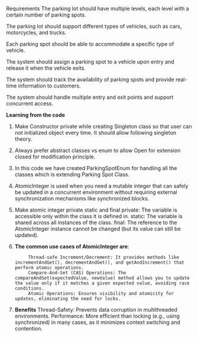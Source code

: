 Requirements
The parking lot should have multiple levels, each level with a certain number of parking spots.

The parking lot should support different types of vehicles, such as cars, motorcycles, and trucks.

Each parking spot should be able to accommodate a specific type of vehicle.

The system should assign a parking spot to a vehicle upon entry and release it when the vehicle exits.

The system should track the availability of parking spots and provide real-time information to customers.

The system should handle multiple entry and exit points and support concurrent access.

**Learning from the code**

1. Make Constructor private while creating Singleton class so that user can not initialized object every time. It should allow following singleton theory.

2. Always prefer abstract classes vs enum to allow Open for extension closed for modification principle.

3. In this code we have created  ParkingSpotEnum for handling all the classes which is extending Parking Spot Class.

4. AtomicInteger is used when you need a mutable integer that can safely be updated in a concurrent environment without requiring external synchronization mechanisms like synchronized blocks.

5. Make atomic integer private static and final
   private: The variable is accessible only within the class it is defined in.
   static: The variable is shared across all instances of the class.
   final: The reference to the AtomicInteger instance cannot be changed (but its value can still be updated).

6. **The common use cases of AtomicInteger are**:

            Thread-safe Increment/Decrement: It provides methods like incrementAndGet(), decrementAndGet(), and getAndIncrement() that perform atomic operations.
            Compare-And-Set (CAS) Operations: The compareAndSet(expectedValue, newValue) method allows you to update the value only if it matches a given expected value, avoiding race conditions.
            Atomic Operations: Ensures visibility and atomicity for updates, eliminating the need for locks.

7. **Benefits**
Thread-Safety: Prevents data corruption in multithreaded environments.
Performance: More efficient than locking (e.g., using synchronized) in many cases, as it minimizes context switching and contention.



   

